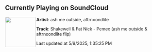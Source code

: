 ## Currently Playing on SoundCloud

[<img align="left" width="100" src="https://i1.sndcdn.com/artworks-2oTgfOFTOyG8ps4F-fFtpSA-t500x500.jpg">](https://soundcloud.com/ashmeoutsideofficial/pemex-flip?in=saxurn/sets/splish)

**Artist**: ash me outside, aftrnoondlite 

**Track**: Shakewell & Fat Nick - Pemex (ash me outside & aftrnoondlite flip)

Last updated at 5/9/2025, 1:35:25 PM
